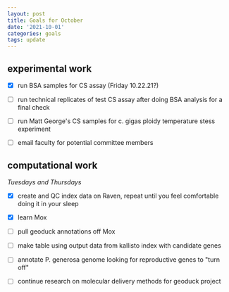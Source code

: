 ```yaml
---
layout: post
title: Goals for October
date: '2021-10-01'
categories: goals
tags: update
---
```


## experimental work

- [x] run BSA samples for CS assay (Friday 10.22.21?)

- [ ] run technical replicates of test CS assay after doing BSA analysis for a final check

- [ ] run Matt George's CS samples for c. gigas ploidy temperature stess experiment 

- [ ] email faculty for potential committee members 

## computational work
*Tuesdays and Thursdays*

- [x] create and QC index data on Raven, repeat until you feel comfortable doing it in your sleep

- [x] learn Mox

- [ ] pull geoduck annotations off Mox

- [ ] make table using output data from kallisto index with candidate genes
 
- [ ] annotate P. generosa genome looking for reproductive genes to "turn off"

- [ ] continue research on molecular delivery methods for geoduck project 
